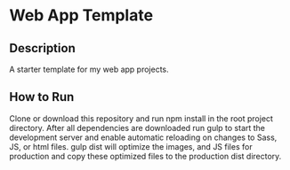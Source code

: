# Web App Template

## Description

A starter template for my web app projects.

## How to Run

Clone or download this repository and run npm install in the root project directory. After all dependencies are downloaded run gulp to start the development server and enable automatic reloading on changes to Sass, JS, or html files. gulp dist will optimize the images, and JS files for production and copy these optimized files to the production dist directory.